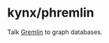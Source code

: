 # kynx/phremlin

Talk [Gremlin] to graph databases.


[Gremlin]: https://tinkerpop.apache.org/gremlin.html